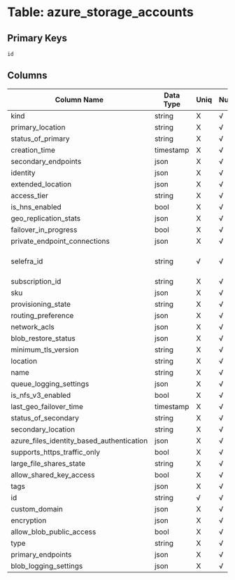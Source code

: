 # Table: azure_storage_accounts

## Primary Keys 

```
id
```


## Columns 

|  Column Name   |  Data Type  | Uniq | Nullable | Description | 
|  ----  | ----  | ----  | ----  | ---- | 
| kind | string | X | √ |  | 
| primary_location | string | X | √ |  | 
| status_of_primary | string | X | √ |  | 
| creation_time | timestamp | X | √ |  | 
| secondary_endpoints | json | X | √ |  | 
| identity | json | X | √ |  | 
| extended_location | json | X | √ |  | 
| access_tier | string | X | √ |  | 
| is_hns_enabled | bool | X | √ |  | 
| geo_replication_stats | json | X | √ |  | 
| failover_in_progress | bool | X | √ |  | 
| private_endpoint_connections | json | X | √ |  | 
| selefra_id | string | √ | √ | primary keys value md5 | 
| subscription_id | string | X | √ |  | 
| sku | json | X | √ |  | 
| provisioning_state | string | X | √ |  | 
| routing_preference | json | X | √ |  | 
| network_acls | json | X | √ |  | 
| blob_restore_status | json | X | √ |  | 
| minimum_tls_version | string | X | √ |  | 
| location | string | X | √ |  | 
| name | string | X | √ |  | 
| queue_logging_settings | json | X | √ |  | 
| is_nfs_v3_enabled | bool | X | √ |  | 
| last_geo_failover_time | timestamp | X | √ |  | 
| status_of_secondary | string | X | √ |  | 
| secondary_location | string | X | √ |  | 
| azure_files_identity_based_authentication | json | X | √ |  | 
| supports_https_traffic_only | bool | X | √ |  | 
| large_file_shares_state | string | X | √ |  | 
| allow_shared_key_access | bool | X | √ |  | 
| tags | json | X | √ |  | 
| id | string | √ | √ |  | 
| custom_domain | json | X | √ |  | 
| encryption | json | X | √ |  | 
| allow_blob_public_access | bool | X | √ |  | 
| type | string | X | √ |  | 
| primary_endpoints | json | X | √ |  | 
| blob_logging_settings | json | X | √ |  | 


